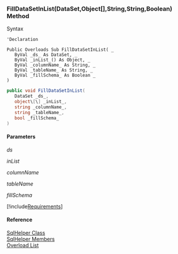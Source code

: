 ﻿### FillDataSetInList(DataSet,Object\[\],String,String,Boolean) Method

Syntax

```vbnet
'Declaration

Public Overloads Sub FillDataSetInList( _
   ByVal _ds_ As DataSet, _
   ByVal _inList_() As Object, _
   ByVal _columnName_ As String, _
   ByVal _tableName_ As String, _
   ByVal _fillSchema_ As Boolean _
) 
```

```csharp
public void FillDataSetInList( 
   DataSet _ds_,
   object\[\] _inList_,
   string _columnName_,
   string _tableName_,
   bool _fillSchema_
)
```

#### Parameters

_ds_

_inList_

_columnName_

_tableName_

_fillSchema_

[!include[Requirements](../partials/requirements.md)]

#### Reference

[SqlHelper Class](FChoice.Common~FChoice.Common.Data.SqlHelper.md)  
[SqlHelper Members](FChoice.Common~FChoice.Common.Data.SqlHelper_members.md)  
[Overload List](FChoice.Common~FChoice.Common.Data.SqlHelper~FillDataSetInList.md)